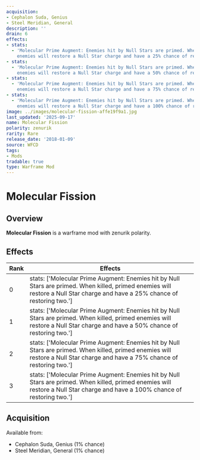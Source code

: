```yaml
---
acquisition:
- Cephalon Suda, Genius
- Steel Meridian, General
description: ''
drain: 6
effects:
- stats:
  - 'Molecular Prime Augment: Enemies hit by Null Stars are primed. When killed, primed
    enemies will restore a Null Star charge and have a 25% chance of restoring two.'
- stats:
  - 'Molecular Prime Augment: Enemies hit by Null Stars are primed. When killed, primed
    enemies will restore a Null Star charge and have a 50% chance of restoring two.'
- stats:
  - 'Molecular Prime Augment: Enemies hit by Null Stars are primed. When killed, primed
    enemies will restore a Null Star charge and have a 75% chance of restoring two.'
- stats:
  - 'Molecular Prime Augment: Enemies hit by Null Stars are primed. When killed, primed
    enemies will restore a Null Star charge and have a 100% chance of restoring two.'
image: ../images/molecular-fission-affe19f9a1.jpg
last_updated: '2025-09-17'
name: Molecular Fission
polarity: zenurik
rarity: Rare
release_date: '2018-01-09'
source: WFCD
tags:
- Mods
tradable: true
type: Warframe Mod
---
```


# Molecular Fission

## Overview

**Molecular Fission** is a warframe mod with zenurik polarity.

## Effects

| Rank | Effects |
|------|----------|
| 0 | stats: ['Molecular Prime Augment: Enemies hit by Null Stars are primed. When killed, primed enemies will restore a Null Star charge and have a 25% chance of restoring two.'] |
| 1 | stats: ['Molecular Prime Augment: Enemies hit by Null Stars are primed. When killed, primed enemies will restore a Null Star charge and have a 50% chance of restoring two.'] |
| 2 | stats: ['Molecular Prime Augment: Enemies hit by Null Stars are primed. When killed, primed enemies will restore a Null Star charge and have a 75% chance of restoring two.'] |
| 3 | stats: ['Molecular Prime Augment: Enemies hit by Null Stars are primed. When killed, primed enemies will restore a Null Star charge and have a 100% chance of restoring two.'] |

## Acquisition

Available from:
- Cephalon Suda, Genius (1% chance)
- Steel Meridian, General (1% chance)


